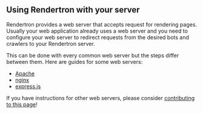 ## Using Rendertron with your server

Rendertron provides a web server that accepts request for rendering pages.
Usually your web application already uses a web server and you need to configure your web server to redirect requests from the desired bots and crawlers to your Rendertron server.

This can be done with every common web server but the steps differ between them.
Here are guides for some web servers:

- [Apache](./server-setup/apache)
- [nginx](./server-setup/nginx)
- [express.js](./server-setup/expressjs)

If you have instructions for other web servers, please consider [contributing to this page](https://github.com/googlechrome/rendertron)!